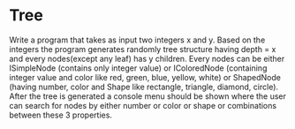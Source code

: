 # Tree
Write a program that takes as input two integers x and y.
Based on the integers the program generates randomly tree
structure having depth = x and every nodes(except any leaf)
has y children. Every nodes can be either
ISimpleNode (contains only integer value) or
IColoredNode (containing integer value and color like
red, green, blue, yellow, white) or
ShapedNode (having number, color and Shape like
rectangle, triangle, diamond, circle).
After the tree is generated a console menu should be shown
where the user can search for nodes by either number or color
or shape or combinations between these 3 properties.
